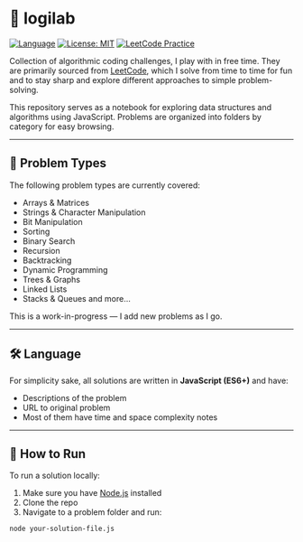 # 🧠 logilab

[![Language](https://img.shields.io/badge/language-JavaScript-yellow?logo=javascript)](https://developer.mozilla.org/en-US/docs/Web/JavaScript)
[![License: MIT](https://img.shields.io/badge/license-MIT-blue.svg)](LICENSE.txt)
[![LeetCode Practice](https://img.shields.io/badge/leetcode-practice-orange?logo=leetcode)](https://leetcode.com/)

Collection of algorithmic coding challenges, I play with in free time. 
They are primarily sourced from [LeetCode](https://leetcode.com/), which I solve from time to time for fun and to stay sharp and explore different approaches to simple problem-solving.

This repository serves as a notebook for exploring data structures and algorithms using JavaScript. Problems are organized into folders by category for easy browsing.

---

## 🧩 Problem Types

The following problem types are currently covered:

- Arrays & Matrices
- Strings & Character Manipulation
- Bit Manipulation
- Sorting 
- Binary Search
- Recursion 
- Backtracking
- Dynamic Programming
- Trees & Graphs
- Linked Lists
- Stacks & Queues and more...

This is a work-in-progress — I add new problems as I go.

---

## 🛠️ Language

For simplicity sake, all solutions are written in **JavaScript (ES6+)** and have:

- Descriptions of the problem
- URL to original problem 
- Most of them have time and space complexity notes

---

## 🧪 How to Run

To run a solution locally:

1. Make sure you have [Node.js](https://nodejs.org/) installed
2. Clone the repo
3. Navigate to a problem folder and run:

```bash
node your-solution-file.js
